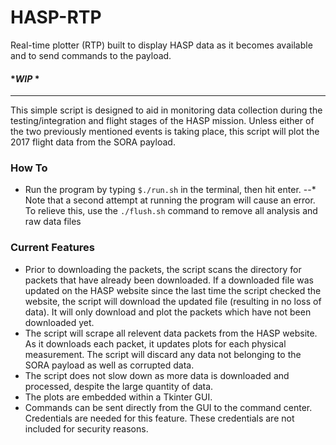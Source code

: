 # HASP-RTP #
Real-time plotter (RTP) built to display HASP data as it becomes available and to send commands to the payload.

#### \*_WIP_ \* #### 
---

This simple script is designed to aid in monitoring data collection during the testing/integration and flight stages of the HASP mission. Unless either of the two previously mentioned events is taking place, this script will plot the 2017 flight data from the SORA payload.

### How To ###
- Run the program by typing `$./run.sh` in the terminal, then hit enter. 
--* Note that a second attempt at running the program will cause an error. To relieve this, use the `./flush.sh` command to remove all analysis and raw data files

### Current Features ###
- Prior to downloading the packets, the script scans the directory for packets that have already been downloaded. If a downloaded file was updated on the HASP website since the last time the script checked the website, the script will download the updated file (resulting in no loss of data). It will only download and plot the packets which have not been downloaded yet. 
- The script will scrape all relevent data packets from the HASP website. As it downloads each packet, it updates plots for each physical measurement. The script will discard any data not belonging to the SORA payload as well as corrupted data.
- The script does not slow down as more data is downloaded and processed, despite the large quantity of data.
- The plots are embedded within a Tkinter GUI.
- Commands can be sent directly from the GUI to the command center. Credentials are needed for this feature. These credentials are not included for security reasons.
